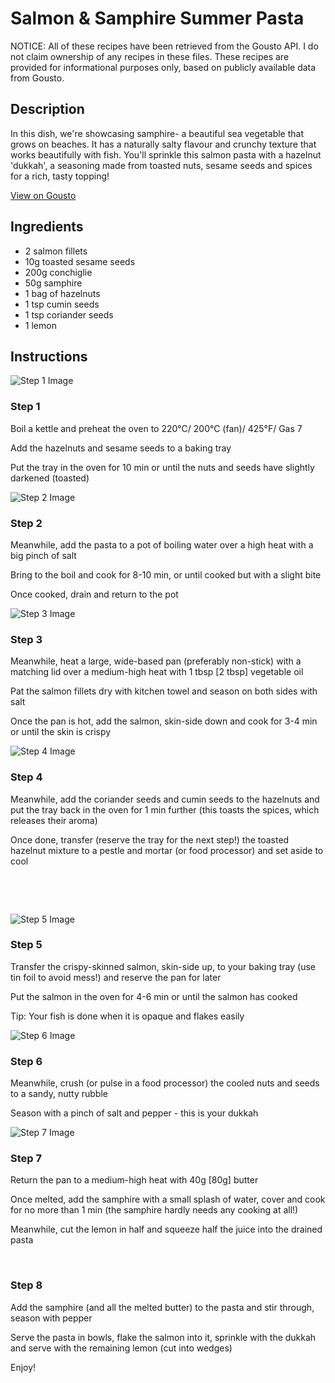 # Salmon & Samphire Summer Pasta

NOTICE: All of these recipes have been retrieved from the Gousto API. I do not claim ownership of any recipes in these files. These recipes are provided for informational purposes only, based on publicly available data from Gousto.

## Description

In this dish, we're showcasing samphire- a beautiful sea vegetable that grows on beaches. It has a naturally salty flavour and crunchy texture that works beautifully with fish. You'll sprinkle this salmon pasta with a hazelnut 'dukkah', a seasoning made from toasted nuts, sesame seeds and spices for a rich, tasty topping!

[View on Gousto](https://www.gousto.co.uk/recipes/cookbook/salmon-samphire-summer-pasta)

## Ingredients

- 2 salmon fillets
- 10g toasted sesame seeds
- 200g conchiglie
- 50g samphire
- 1 bag of hazelnuts
- 1 tsp cumin seeds
- 1 tsp coriander seeds
- 1 lemon

## Instructions

![Step 1 Image](https://production-media.gousto.co.uk/cms/recipe-step-image/587.-step-1-x200.jpg)

### Step 1

Boil a kettle and preheat the oven to 220&deg;C/ 200&deg;C (fan)/ 425&deg;F/ Gas 7


Add the hazelnuts and sesame seeds to a baking tray


Put the tray in the oven for 10 min or until the nuts and seeds have slightly darkened (toasted)

![Step 2 Image](https://production-media.gousto.co.uk/cms/recipe-step-image/587.-step-2-x200.jpg)

### Step 2

Meanwhile, add the pasta to a pot of boiling water over a high heat with a big pinch of salt


Bring to the boil and cook for 8-10 min, or until cooked but with a slight bite


Once cooked, drain and return to the pot

![Step 3 Image](https://production-media.gousto.co.uk/cms/recipe-step-image/587.-step-3-x200.jpg)

### Step 3

Meanwhile, heat a large, wide-based pan (preferably non-stick) with a matching lid over a medium-high heat with 1 tbsp<span class="text-danger"> [2 tbsp]</span> vegetable oil&nbsp;


Pat the salmon fillets dry with kitchen towel and season on both sides with salt


Once the pan is hot, add the salmon, skin-side down and cook for 3-4 min or until the skin is crispy

![Step 4 Image](https://production-media.gousto.co.uk/cms/recipe-step-image/587.-step-4-x200.jpg)

### Step 4

Meanwhile, add the coriander seeds and cumin seeds to the hazelnuts and put the tray back in the oven for 1 min further (this toasts the spices, which releases their aroma)


Once done, transfer (reserve the tray for the next step!) the toasted hazelnut mixture to a pestle and mortar (or food processor) and set aside to cool


&nbsp;


&nbsp;

![Step 5 Image](https://production-media.gousto.co.uk/cms/recipe-step-image/587.-step-5-x200.jpg)

### Step 5

Transfer&nbsp;the crispy-skinned salmon, skin-side up, to your baking tray (use tin foil to avoid mess!) and reserve the pan for later


Put&nbsp;the salmon in the oven for 4-6 min or until the salmon has cooked&nbsp;


Tip:&nbsp;Your fish is done when it is opaque and flakes easily

![Step 6 Image](https://production-media.gousto.co.uk/cms/recipe-step-image/587.-step-6-x200.jpg)

### Step 6

Meanwhile, crush (or pulse in a food processor) the cooled nuts and seeds to a sandy, nutty rubble&nbsp;


Season with a pinch of salt and pepper - this is your dukkah&nbsp;

![Step 7 Image](https://production-media.gousto.co.uk/cms/recipe-step-image/587.-step-7-x200.jpg)

### Step 7

Return the pan to a medium-high heat with 40g <span class="text-danger">[80g]</span> butter&nbsp;


Once melted, add the samphire with a small splash of water, cover and cook for no more than 1 min (the samphire hardly needs any cooking at all!)


Meanwhile, cut the lemon in half and squeeze half the juice into the drained pasta


&nbsp;

### Step 8

Add the samphire (and all the melted butter) to the pasta and stir through, season with pepper


Serve the pasta in bowls, flake the salmon into it, sprinkle with the dukkah and serve with the remaining lemon (cut into wedges)&nbsp;


Enjoy!


&nbsp;

